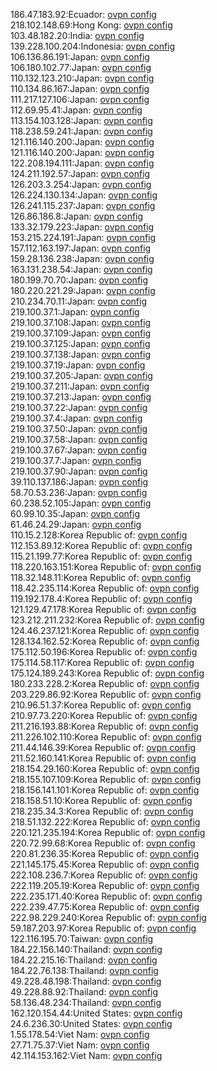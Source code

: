186.47.183.92:Ecuador: [ovpn config](vpn/186_47_183_92.ovpn)  
218.102.148.69:Hong Kong: [ovpn config](vpn/218_102_148_69.ovpn)  
103.48.182.20:India: [ovpn config](vpn/103_48_182_20.ovpn)  
139.228.100.204:Indonesia: [ovpn config](vpn/139_228_100_204.ovpn)  
106.136.86.191:Japan: [ovpn config](vpn/106_136_86_191.ovpn)  
106.180.102.77:Japan: [ovpn config](vpn/106_180_102_77.ovpn)  
110.132.123.210:Japan: [ovpn config](vpn/110_132_123_210.ovpn)  
110.134.86.167:Japan: [ovpn config](vpn/110_134_86_167.ovpn)  
111.217.127.106:Japan: [ovpn config](vpn/111_217_127_106.ovpn)  
112.69.95.41:Japan: [ovpn config](vpn/112_69_95_41.ovpn)  
113.154.103.128:Japan: [ovpn config](vpn/113_154_103_128.ovpn)  
118.238.59.241:Japan: [ovpn config](vpn/118_238_59_241.ovpn)  
121.116.140.200:Japan: [ovpn config](vpn/121_116_140_200.ovpn)  
121.116.140.200:Japan: [ovpn config](vpn/121_116_140_200.ovpn)  
122.208.194.111:Japan: [ovpn config](vpn/122_208_194_111.ovpn)  
124.211.192.57:Japan: [ovpn config](vpn/124_211_192_57.ovpn)  
126.203.3.254:Japan: [ovpn config](vpn/126_203_3_254.ovpn)  
126.224.130.134:Japan: [ovpn config](vpn/126_224_130_134.ovpn)  
126.241.115.237:Japan: [ovpn config](vpn/126_241_115_237.ovpn)  
126.86.186.8:Japan: [ovpn config](vpn/126_86_186_8.ovpn)  
133.32.179.223:Japan: [ovpn config](vpn/133_32_179_223.ovpn)  
153.215.224.191:Japan: [ovpn config](vpn/153_215_224_191.ovpn)  
157.112.163.197:Japan: [ovpn config](vpn/157_112_163_197.ovpn)  
159.28.136.238:Japan: [ovpn config](vpn/159_28_136_238.ovpn)  
163.131.238.54:Japan: [ovpn config](vpn/163_131_238_54.ovpn)  
180.199.70.70:Japan: [ovpn config](vpn/180_199_70_70.ovpn)  
180.220.221.29:Japan: [ovpn config](vpn/180_220_221_29.ovpn)  
210.234.70.11:Japan: [ovpn config](vpn/210_234_70_11.ovpn)  
219.100.37.1:Japan: [ovpn config](vpn/219_100_37_1.ovpn)  
219.100.37.108:Japan: [ovpn config](vpn/219_100_37_108.ovpn)  
219.100.37.109:Japan: [ovpn config](vpn/219_100_37_109.ovpn)  
219.100.37.125:Japan: [ovpn config](vpn/219_100_37_125.ovpn)  
219.100.37.138:Japan: [ovpn config](vpn/219_100_37_138.ovpn)  
219.100.37.19:Japan: [ovpn config](vpn/219_100_37_19.ovpn)  
219.100.37.205:Japan: [ovpn config](vpn/219_100_37_205.ovpn)  
219.100.37.211:Japan: [ovpn config](vpn/219_100_37_211.ovpn)  
219.100.37.213:Japan: [ovpn config](vpn/219_100_37_213.ovpn)  
219.100.37.22:Japan: [ovpn config](vpn/219_100_37_22.ovpn)  
219.100.37.4:Japan: [ovpn config](vpn/219_100_37_4.ovpn)  
219.100.37.50:Japan: [ovpn config](vpn/219_100_37_50.ovpn)  
219.100.37.58:Japan: [ovpn config](vpn/219_100_37_58.ovpn)  
219.100.37.67:Japan: [ovpn config](vpn/219_100_37_67.ovpn)  
219.100.37.7:Japan: [ovpn config](vpn/219_100_37_7.ovpn)  
219.100.37.90:Japan: [ovpn config](vpn/219_100_37_90.ovpn)  
39.110.137.186:Japan: [ovpn config](vpn/39_110_137_186.ovpn)  
58.70.53.236:Japan: [ovpn config](vpn/58_70_53_236.ovpn)  
60.238.52.105:Japan: [ovpn config](vpn/60_238_52_105.ovpn)  
60.99.10.35:Japan: [ovpn config](vpn/60_99_10_35.ovpn)  
61.46.24.29:Japan: [ovpn config](vpn/61_46_24_29.ovpn)  
110.15.2.128:Korea Republic of: [ovpn config](vpn/110_15_2_128.ovpn)  
112.153.89.12:Korea Republic of: [ovpn config](vpn/112_153_89_12.ovpn)  
115.21.199.77:Korea Republic of: [ovpn config](vpn/115_21_199_77.ovpn)  
118.220.163.151:Korea Republic of: [ovpn config](vpn/118_220_163_151.ovpn)  
118.32.148.11:Korea Republic of: [ovpn config](vpn/118_32_148_11.ovpn)  
118.42.235.114:Korea Republic of: [ovpn config](vpn/118_42_235_114.ovpn)  
119.192.178.4:Korea Republic of: [ovpn config](vpn/119_192_178_4.ovpn)  
121.129.47.178:Korea Republic of: [ovpn config](vpn/121_129_47_178.ovpn)  
123.212.211.232:Korea Republic of: [ovpn config](vpn/123_212_211_232.ovpn)  
124.46.237.121:Korea Republic of: [ovpn config](vpn/124_46_237_121.ovpn)  
128.134.162.52:Korea Republic of: [ovpn config](vpn/128_134_162_52.ovpn)  
175.112.50.196:Korea Republic of: [ovpn config](vpn/175_112_50_196.ovpn)  
175.114.58.117:Korea Republic of: [ovpn config](vpn/175_114_58_117.ovpn)  
175.124.189.243:Korea Republic of: [ovpn config](vpn/175_124_189_243.ovpn)  
180.233.228.2:Korea Republic of: [ovpn config](vpn/180_233_228_2.ovpn)  
203.229.86.92:Korea Republic of: [ovpn config](vpn/203_229_86_92.ovpn)  
210.96.51.37:Korea Republic of: [ovpn config](vpn/210_96_51_37.ovpn)  
210.97.73.220:Korea Republic of: [ovpn config](vpn/210_97_73_220.ovpn)  
211.216.193.88:Korea Republic of: [ovpn config](vpn/211_216_193_88.ovpn)  
211.226.102.110:Korea Republic of: [ovpn config](vpn/211_226_102_110.ovpn)  
211.44.146.39:Korea Republic of: [ovpn config](vpn/211_44_146_39.ovpn)  
211.52.160.141:Korea Republic of: [ovpn config](vpn/211_52_160_141.ovpn)  
218.154.29.160:Korea Republic of: [ovpn config](vpn/218_154_29_160.ovpn)  
218.155.107.109:Korea Republic of: [ovpn config](vpn/218_155_107_109.ovpn)  
218.156.141.101:Korea Republic of: [ovpn config](vpn/218_156_141_101.ovpn)  
218.158.51.10:Korea Republic of: [ovpn config](vpn/218_158_51_10.ovpn)  
218.235.34.3:Korea Republic of: [ovpn config](vpn/218_235_34_3.ovpn)  
218.51.132.222:Korea Republic of: [ovpn config](vpn/218_51_132_222.ovpn)  
220.121.235.194:Korea Republic of: [ovpn config](vpn/220_121_235_194.ovpn)  
220.72.99.68:Korea Republic of: [ovpn config](vpn/220_72_99_68.ovpn)  
220.81.236.35:Korea Republic of: [ovpn config](vpn/220_81_236_35.ovpn)  
221.145.175.45:Korea Republic of: [ovpn config](vpn/221_145_175_45.ovpn)  
222.108.236.7:Korea Republic of: [ovpn config](vpn/222_108_236_7.ovpn)  
222.119.205.19:Korea Republic of: [ovpn config](vpn/222_119_205_19.ovpn)  
222.235.171.40:Korea Republic of: [ovpn config](vpn/222_235_171_40.ovpn)  
222.239.47.75:Korea Republic of: [ovpn config](vpn/222_239_47_75.ovpn)  
222.98.229.240:Korea Republic of: [ovpn config](vpn/222_98_229_240.ovpn)  
59.187.203.97:Korea Republic of: [ovpn config](vpn/59_187_203_97.ovpn)  
122.116.195.70:Taiwan: [ovpn config](vpn/122_116_195_70.ovpn)  
184.22.156.140:Thailand: [ovpn config](vpn/184_22_156_140.ovpn)  
184.22.215.16:Thailand: [ovpn config](vpn/184_22_215_16.ovpn)  
184.22.76.138:Thailand: [ovpn config](vpn/184_22_76_138.ovpn)  
49.228.48.198:Thailand: [ovpn config](vpn/49_228_48_198.ovpn)  
49.228.88.92:Thailand: [ovpn config](vpn/49_228_88_92.ovpn)  
58.136.48.234:Thailand: [ovpn config](vpn/58_136_48_234.ovpn)  
162.120.154.44:United States: [ovpn config](vpn/162_120_154_44.ovpn)  
24.6.236.30:United States: [ovpn config](vpn/24_6_236_30.ovpn)  
1.55.178.54:Viet Nam: [ovpn config](vpn/1_55_178_54.ovpn)  
27.71.75.37:Viet Nam: [ovpn config](vpn/27_71_75_37.ovpn)  
42.114.153.162:Viet Nam: [ovpn config](vpn/42_114_153_162.ovpn)  

